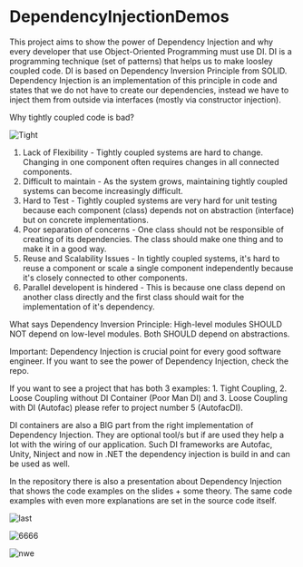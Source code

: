 # DependencyInjectionDemos

This project aims to show the power of Dependency Injection and why every developer that use Object-Oriented Programming must use DI.
DI is a programming technique (set of patterns) that helps us to make loosley coupled code. DI is based on Dependency Inversion Principle from SOLID.
Dependency Injection is an implementation of this principle in code and states that we do not have to create our dependencies, instead we have to inject them
from outside via interfaces (mostly via constructor injection). 

Why tightly coupled code is bad?

![Tight](https://github.com/velizar92/DependencyInjectionDemos/assets/40525254/809a96e1-33e9-4399-b6d2-21656f5c6014)

1. Lack of Flexibility - Tightly coupled systems are hard to change. Changing in one component often requires changes in all connected components.
2. Difficult to maintain - As the system grows, maintaining tightly coupled systems can become increasingly difficult.
3. Hard to Test - Tightly coupled systems are very hard for unit testing because each component (class) depends not on abstraction (interface) but on concrete implementations.
4. Poor separation of concerns - One class should not be responsible of creating of its dependencies. The class should make one thing and to make it in a good way.
5. Reuse and Scalability Issues - In tightly coupled systems, it's hard to reuse a component or scale a single component independently because it's closely connected to other components.
6. Parallel developent is hindered - This is because one class depend on another class directly and the first class should wait for the implementation of it's dependency.

What says Dependency Inversion Principle: High-level modules SHOULD NOT depend on low-level modules. Both SHOULD depend on abstractions.

Important: Dependency Injection is crucial point for every good software engineer. If you want to see the power of Dependency Injection, check the repo.

If you want to see a project that has both 3 examples: 1. Tight Coupling, 2. Loose Coupling without DI Container (Poor Man DI) and 3. Loose Coupling with DI (Autofac)
please refer to project number 5 (AutofacDI).

DI containers are also a BIG part from the right implementation of Dependency Injection. They are optional tool/s but if are used they help a lot with the wiring of our application. Such DI frameworks are Autofac, Unity, Ninject and now in .NET the dependency injection is build in and can be used as well.

In the repository there is also a presentation about Dependency Injection that shows the code examples on the slides + some theory. The same code examples with even more explanations are set
in the source code itself.

![last](https://github.com/velizar92/DependencyInjectionDemos/assets/40525254/cc2d8892-fbee-4602-b43e-392756ddd7da)

![6666](https://github.com/velizar92/DependencyInjectionDemos/assets/40525254/72a236b2-c6f7-4380-9986-d868a300a64e)

![nwe](https://github.com/velizar92/DependencyInjectionDemos/assets/40525254/c1f09cd2-6de3-4e8b-a8d4-d950137d1ac4)



